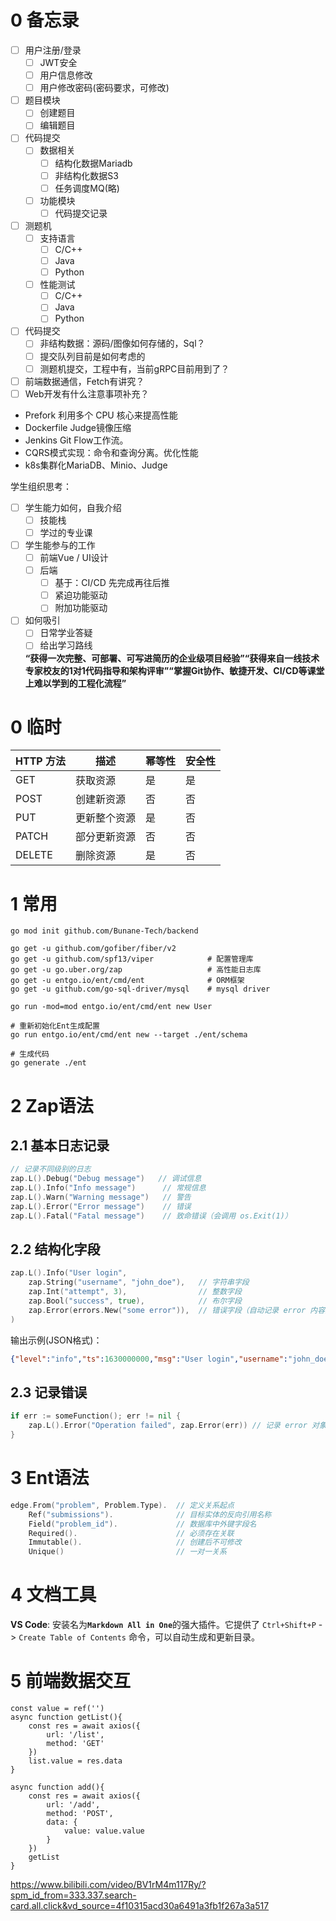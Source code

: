 # 0 备忘录
- [ ] 用户注册/登录
	- [ ] JWT安全
	- [ ] 用户信息修改
	- [ ] 用户修改密码(密码要求，可修改)
- [ ] 题目模块
	- [ ] 创建题目
	- [ ] 编辑题目
- [ ] 代码提交
	- [ ] 数据相关
		- [ ] 结构化数据Mariadb
		- [ ] 非结构化数据S3
		- [ ] 任务调度MQ(略)
	- [ ] 功能模块
		- [ ] 代码提交记录
- [ ] 测题机
	- [ ] 支持语言
		- [ ] C/C++
		- [ ] Java
		- [ ] Python
	- [ ] 性能测试
		- [ ] C/C++
		- [ ] Java
		- [ ] Python

- [ ] 代码提交
	- [ ] 非结构数据：源码/图像如何存储的，Sql？
	- [ ] 提交队列目前是如何考虑的
	- [ ] 测题机提交，工程中有，当前gRPC目前用到了？
- [ ] 前端数据通信，Fetch有讲究？
- [ ] Web开发有什么注意事项补充？

- Prefork 利用多个 CPU 核心来提高性能
- Dockerfile Judge镜像压缩
- Jenkins Git Flow工作流。
- CQRS模式实现：命令和查询分离。优化性能
- k8s集群化MariaDB、Minio、Judge

学生组织思考：
- [ ] 学生能力如何，自我介绍
	- [ ] 技能栈
	- [ ] 学过的专业课
- [ ] 学生能参与的工作
	- [ ] 前端Vue / UI设计
	- [ ] 后端
		- [ ] 基于：CI/CD 先完成再往后推
		- [ ] 紧迫功能驱动
		- [ ] 附加功能驱动
- [ ] 如何吸引
	- [ ] 日常学业答疑
	- [ ] 给出学习路线

    ​**​“获得一次完整、可部署、可写进简历的企业级项目经验”​**​
    ​**​“获得来自一线技术专家校友的1对1代码指导和架构评审”​**​
    ​**​“掌握Git协作、敏捷开发、CI/CD等课堂上难以学到的工程化流程”​**

# 0 临时
| HTTP 方法 | 描述     | 幂等性 | 安全性 |
| ------- | ------ | --- | --- |
| GET     | 获取资源   | 是   | 是   |
| POST    | 创建新资源  | 否   | 否   |
| PUT     | 更新整个资源 | 是   | 否   |
| PATCH   | 部分更新资源 | 否   | 否   |
| DELETE  | 删除资源   | 是   | 否   |

# 1 常用
```shell
go mod init github.com/Bunane-Tech/backend

go get -u github.com/gofiber/fiber/v2
go get -u github.com/spf13/viper 			# 配置管理库
go get -u go.uber.org/zap					# 高性能日志库
go get -u entgo.io/ent/cmd/ent				# ORM框架
go get -u github.com/go-sql-driver/mysql	# mysql driver
```

```shell
go run -mod=mod entgo.io/ent/cmd/ent new User

# 重新初始化Ent生成配置
go run entgo.io/ent/cmd/ent new --target ./ent/schema 

# 生成代码
go generate ./ent
```

# 2 Zap语法

## 2.1 基本日志记录​
```go
// 记录不同级别的日志
zap.L().Debug("Debug message")   // 调试信息
zap.L().Info("Info message")      // 常规信息
zap.L().Warn("Warning message")   // 警告
zap.L().Error("Error message")    // 错误
zap.L().Fatal("Fatal message")    // 致命错误（会调用 os.Exit(1)）
```
## 2.2 结构化字段​
```go
zap.L().Info("User login",
    zap.String("username", "john_doe"),   // 字符串字段
    zap.Int("attempt", 3),                // 整数字段
    zap.Bool("success", true),            // 布尔字段
    zap.Error(errors.New("some error")),  // 错误字段（自动记录 error 内容）
)
```
输出示例(JSON格式)：
```json
{"level":"info","ts":1630000000,"msg":"User login","username":"john_doe","attempt":3,"success":true,"error":"some error"}
```
## 2.3 记录错误​
```go
if err := someFunction(); err != nil {
    zap.L().Error("Operation failed", zap.Error(err)) // 记录 error 对象
}
```
# 3 Ent语法
```go
edge.From("problem", Problem.Type).  // 定义关系起点
    Ref("submissions").              // 目标实体的反向引用名称
    Field("problem_id").             // 数据库中外键字段名
    Required().                      // 必须存在关联
    Immutable().                     // 创建后不可修改
    Unique()                         // 一对一关系
```
# 4 文档工具

**VS Code​**​: 安装名为 ​**​`Markdown All in One`​**​ 的强大插件。它提供了 `Ctrl+Shift+P` -> `Create Table of Contents` 命令，可以自动生成和更新目录。


# 5 前端数据交互
```vue3
const value = ref('')
async function getList(){
    const res = await axios({
        url: '/list',
        method: 'GET'
    })
    list.value = res.data
}

async function add(){
    const res = await axios({
        url: '/add',
        method: 'POST',
        data: {
            value: value.value
        }
    })
    getList
}
```
https://www.bilibili.com/video/BV1rM4m117Ry/?spm_id_from=333.337.search-card.all.click&vd_source=4f10315acd30a6491a3fb1f267a3a517